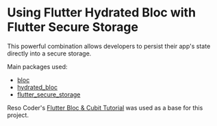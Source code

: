 # Using Flutter Hydrated Bloc with Flutter Secure Storage

This powerful combination allows developers to persist their app's state directly into a secure storage.

Main packages used:
 * [bloc](https://pub.dev/packages/flutter_bloc)
 * [hydrated_bloc](https://pub.dev/packages/hydrated_bloc)
 * [flutter_secure_storage](https://pub.dev/packages/flutter_secure_storage)

Reso Coder's [Flutter Bloc & Cubit Tutorial](https://github.com/ResoCoder/flutter-bloc-cubit-tutorial) was used as a base for this project.
